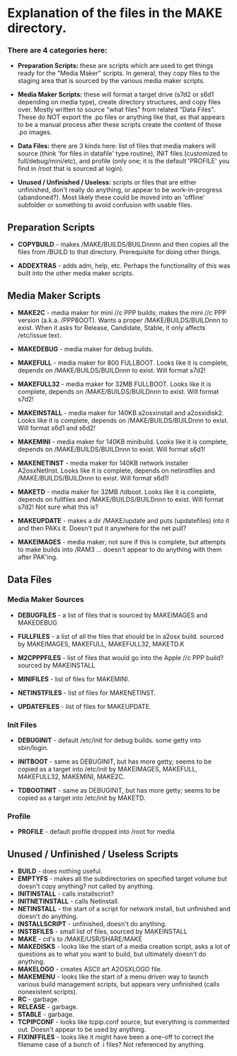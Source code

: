# Explanation of the files in the MAKE directory.

### There are 4 categories here:

- **Preparation Scripts:** these are scripts which are used to get things ready for the "Media Maker" scripts. In general, they copy files to the staging area that is sourced by the various media maker scripts.

- **Media Maker Scripts:** these will format a target drive (s7d2 or s6d1 depending on media type), create directory structures, and copy files over. Mostly written to source "what files" from related "Data Files". These do NOT export the .po files or anything like that, as that appears to be a manual process after these scripts create the content of those .po images.

- **Data Files:** there are 3 kinds here: list of files that media makers will source (think 'for files in datafile' type routine), INIT files (customized to full/debug/mini/etc), and profile (only one; it is the default 'PROFILE' you find in /root that is sourced at login).

- **Unused / Unfinished / Useless:** scripts or files that are either unfinished, don't really do anything, or appear to be work-in-progress (abandoned?). Most likely these could be moved into an 'offline' subfolder or something to avoid confusion with usable files.



## Preparation Scripts

* **COPYBUILD** - makes /MAKE/BUILDS/BUILDnnnn and then copies all the files from /BUILD to that directory. Prerequisite for doing other things.

* **ADDEXTRAS** - adds adm, help, etc. Perhaps the functionality of this was built into the other media maker scripts.


## Media Maker Scripts

* **MAKE2C** - media maker for mini //c PPP builds; makes the mini //c PPP version (a.k.a. /PPPBOOT). Wants a proper /MAKE/BUILDS/BUILDnnn to exist. When it asks for Release, Candidate, Stable, it only affects /etc/issue text.

* **MAKEDEBUG** - media maker for debug builds.

* **MAKEFULL** - media maker for 800 FULLBOOT. Looks like it is complete, depends on /MAKE/BUILDS/BUILDnnn to exist. Will format s7d2!

* **MAKEFULL32** - media maker for 32MB FULLBOOT. Looks like it is complete, depends on /MAKE/BUILDS/BUILDnnn to exist. Will format s7d2!

* **MAKEINSTALL** - media maker for 140KB a2osxinstall and a2osxidisk2. Looks like it is complete, depends on /MAKE/BUILDS/BUILDnnn to exist. Will format s6d1 and s6d2!

* **MAKEMINI** - media maker for 140KB minibuild. Looks like it is complete, depends on /MAKE/BUILDS/BUILDnnn to exist. Will format s6d1!

* **MAKENETINST** - media maker for 140KB network installer A2osxNetInst. Looks like it is complete, depends on netinstfiles and /MAKE/BUILDS/BUILDnnn to exist. Will format s6d1!

* **MAKETD** - media maker for 32MB /tdboot. Looks like it is complete, depends on fullfiles and /MAKE/BUILDS/BUILDnnn to exist. Will format s7d2! Not sure what this is?

* **MAKEUPDATE** - makes a dir /MAKE/update and puts (updatefiles) into it and then PAKs it. Doesn't put it anywhere for the net pull?

* **MAKEIMAGES** - media maker; not sure if this is complete, but attempts to make builds into /RAM3 ... doesn't appear to do anything with them after PAK'ing.


## Data Files

### Media Maker Sources

* **DEBUGFILES** - a list of files that is sourced by MAKEIMAGES and MAKEDEBUG

* **FULLFILES** - a list of all the files that should be in a2osx build. sourced by MAKEIMAGES, MAKEFULL, MAKEFULL32, MAKETD.K

* **M2CPPPFILES** - list of files that would go into the Apple //c PPP build? sourced by MAKEINSTALL

* **MINIFILES** - list of files for MAKEMINI.

* **NETINSTFILES** - list of files for MAKENETINST.

* **UPDATEFILES** - list of files for MAKEUPDATE.

### Init Files

* **DEBUGINIT** - default /etc/init for debug builds. some getty into sbin/login.

* **INITBOOT** - same as DEBUGINIT, but has more getty; seems to be copied as a target into /etc/init by MAKEIMAGES, MAKEFULL, MAKEFULL32, MAKEMINI, MAKE2C.

* **TDBOOTINIT** - same as DEBUGINIT, but has more getty; seems to be copied as a target into /etc/init by MAKETD.

### Profile

* **PROFILE** - default profile dropped into /root for media




## Unused / Unfinished / Useless Scripts

* **BUILD** - does nothing useful.
* **EMPTYFS** - makes all the subdirectories on specified target volume but doesn't copy anything? not called by anything.
* **INITINSTALL** - calls installscriot?
* **INITNETINSTALL** - calls NetInstall.
* **NETINSTALL** - the start of a script for network install, but unfinished and doesn't do anything.
* **INSTALLSCRIPT** - unfinished, doesn't do anything.
* **INSTBFILES** - small list of files, sourced by MAKEINSTALL
* **MAKE** - cd's to /MAKE/USR/SHARE/MAKE
* **MAKEDISKS** - looks like the start of a media creation script, asks a lot of questions as to what you want to build, but ultimately doesn't do anything.
* **MAKELOGO** - creates ASCII art A2OSXLOGO file.
* **MAKEMENU** - looks like the start of a menu driven way to launch various build management scripts, but appears very unfinished (calls nonexistent scripts).
* **RC** - garbage.
* **RELEASE** - garbage.
* **STABLE** - garbage.
* **TCPIPCONF** - looks like tcpip.conf source, but everything is commented out. Doesn't appear to be used by anything.
* **FIXINFFILES** - looks like it might have been a one-off to correct the filename case of a bunch of .i files? Not referenced by anything.





